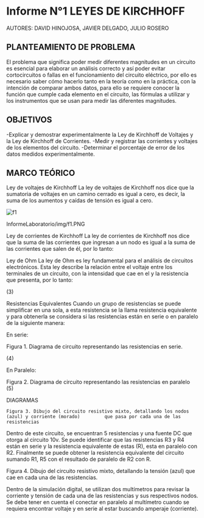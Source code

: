 # Informe N°1 LEYES DE KIRCHHOFF 

AUTORES: DAVID HINOJOSA,
         JAVIER DELGADO,
         JULIO ROSERO
	 
## PLANTEAMIENTO DE PROBLEMA

El problema que significa poder medir diferentes magnitudes en un circuito es esencial para elaborar un análisis correcto y así poder evitar cortocircuitos o fallas en el funcionamiento del circuito eléctrico, por ello es necesario saber cómo hacerlo tanto en la teoría como en la práctica, con la intención de comparar ambos datos, para ello se requiere conocer la función que cumple cada elemento en el circuito, las fórmulas a utilizar y los instrumentos que se usan para medir las diferentes magnitudes.

## OBJETIVOS
-Explicar y demostrar experimentalmente la Ley de Kirchhoff de Voltajes y la Ley 
de Kirchhoff de Corrientes.
-Medir y registrar las corrientes y voltajes de los elementos del circuito.
-Determinar el porcentaje de error de los datos medidos experimentalmente.

## MARCO TEÓRICO
Ley de voltajes de Kirchhoff
La ley de voltajes de Kirchhoff nos dice que la sumatoria de voltajes en un camino cerrado es igual a cero, es decir, la suma de los aumentos y caídas de tensión es igual a cero.

![f1](https://user-images.githubusercontent.com/64505672/83993005-c43e9880-a917-11ea-859c-14703f357ff0.PNG)

InformeLaboratorio/img/f1.PNG

Ley de corrientes de Kirchhoff
La ley de corrientes de Kirchhoff nos dice que la suma de las corrientes que ingresan a un nodo es igual a la suma de las corrientes que salen de él, por lo tanto:

                                    




Ley de Ohm 
La ley de Ohm es ley fundamental para el análisis de circuitos electrónicos. Esta ley describe la relación entre el voltaje entre los terminales de un circuito, con la intensidad que cae en el  y la resistencia que presenta, por lo tanto:

(3)                              




Resistencias Equivalentes
Cuando un grupo de resistencias se puede simplificar en una sola, a esta resistencia se la llama resistencia equivalente y para obtenerla se considera si las resistencias están en serie o en paralelo de la siguiente manera:

En serie:     
                





Figura 1. Diagrama de circuito representando las resistencias en serie.

(4)                           


En Paralelo:                   



 



Figura 2. Diagrama de circuito representando las resistencias en paralelo
(5)                  









DIAGRAMAS

	Figura 3. Dibujo del circuito resistivo mixto, detallando los nodos (azul) y corriente (morado) 		que pasa por cada una de las resistencias

Dentro de este circuito, se encuentran 5 resistencias y una fuente DC que otorga al circuito 10v. Se puede identificar que las resistencias R3 y R4 están en serie y la resistencia equivalente de estas (R), esta en paralelo con R2. Finalmente se puede obtener la resistencia equivalente del circuito sumando R1, R5 con el resultado de paralelo de R2 con R.

Figura 4. Dibujo del circuito resistivo mixto, detallando la tensión (azul) que cae en cada una de las resistencias.

Dentro de la simulación digital, se utilizan dos multímetros para revisar la corriente y tensión de cada una de las resistencias y sus respectivos nodos. Se debe tener en cuenta el conectar en paralelo al multímetro cuando se requiera encontrar voltaje y en serie al estar buscando amperaje (corriente).







